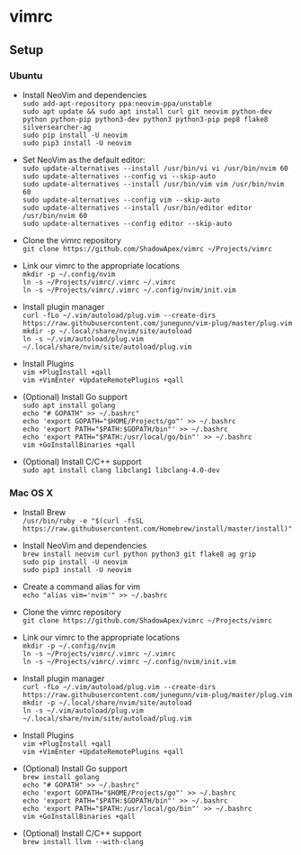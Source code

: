 # vimrc

## Setup

### Ubuntu

* Install NeoVim and dependencies    
`sudo add-apt-repository ppa:neovim-ppa/unstable`    
`sudo apt update && sudo apt install curl git neovim python-dev python python-pip python3-dev python3 python3-pip pep8 flake8 silversearcher-ag`    
`sudo pip install -U neovim`    
`sudo pip3 install -U neovim`    

* Set NeoVim as the default editor:    
`sudo update-alternatives --install /usr/bin/vi vi /usr/bin/nvim 60`    
`sudo update-alternatives --config vi --skip-auto`    
`sudo update-alternatives --install /usr/bin/vim vim /usr/bin/nvim 60`    
`sudo update-alternatives --config vim --skip-auto`    
`sudo update-alternatives --install /usr/bin/editor editor /usr/bin/nvim 60`    
`sudo update-alternatives --config editor --skip-auto`    

* Clone the vimrc repository    
`git clone https://github.com/ShadowApex/vimrc ~/Projects/vimrc`    

* Link our vimrc to the appropriate locations    
`mkdir -p ~/.config/nvim`    
`ln -s ~/Projects/vimrc/.vimrc ~/.vimrc`    
`ln -s ~/Projects/vimrc/.vimrc ~/.config/nvim/init.vim`    

* Install plugin manager    
`curl -fLo ~/.vim/autoload/plug.vim --create-dirs https://raw.githubusercontent.com/junegunn/vim-plug/master/plug.vim`    
`mkdir -p ~/.local/share/nvim/site/autoload`    
`ln -s ~/.vim/autoload/plug.vim ~/.local/share/nvim/site/autoload/plug.vim`    

* Install Plugins    
`vim +PlugInstall +qall`    
`vim +VimEnter +UpdateRemotePlugins +qall`    

* (Optional) Install Go support    
`sudo apt install golang`    
`echo "# GOPATH" >> ~/.bashrc"`    
`echo 'export GOPATH="$HOME/Projects/go"' >> ~/.bashrc`    
`echo 'export PATH="$PATH:$GOPATH/bin"' >> ~/.bashrc`    
`echo 'export PATH="$PATH:/usr/local/go/bin"' >> ~/.bashrc`    
`vim +GoInstallBinaries +qall`    

* (Optional) Install C/C++ support    
`sudo apt install clang libclang1 libclang-4.0-dev`

### Mac OS X

* Install Brew    
`/usr/bin/ruby -e "$(curl -fsSL https://raw.githubusercontent.com/Homebrew/install/master/install)"`    

* Install NeoVim and dependencies    
`brew install neovim curl python python3 git flake8 ag grip`    
`sudo pip install -U neovim`    
`sudo pip3 install -U neovim`    

* Create a command alias for vim    
`echo "alias vim='nvim'" >> ~/.bashrc`    

* Clone the vimrc repository    
`git clone https://github.com/ShadowApex/vimrc ~/Projects/vimrc`    

* Link our vimrc to the appropriate locations    
`mkdir -p ~/.config/nvim`    
`ln -s ~/Projects/vimrc/.vimrc ~/.vimrc`    
`ln -s ~/Projects/vimrc/.vimrc ~/.config/nvim/init.vim`    

* Install plugin manager    
`curl -fLo ~/.vim/autoload/plug.vim --create-dirs https://raw.githubusercontent.com/junegunn/vim-plug/master/plug.vim`    
`mkdir -p ~/.local/share/nvim/site/autoload`    
`ln -s ~/.vim/autoload/plug.vim ~/.local/share/nvim/site/autoload/plug.vim`    

* Install Plugins    
`vim +PlugInstall +qall`    
`vim +VimEnter +UpdateRemotePlugins +qall`    

* (Optional) Install Go support    
`brew install golang`    
`echo "# GOPATH" >> ~/.bashrc"`    
`echo 'export GOPATH="$HOME/Projects/go"' >> ~/.bashrc`    
`echo 'export PATH="$PATH:$GOPATH/bin"' >> ~/.bashrc`    
`echo 'export PATH="$PATH:/usr/local/go/bin"' >> ~/.bashrc`    
`vim +GoInstallBinaries +qall`    

* (Optional) Install C/C++ support    
`brew install llvm --with-clang`
